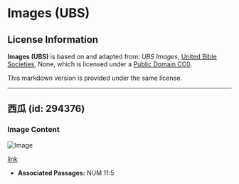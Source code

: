 # Images (UBS)

## License Information

**Images (UBS)** is based on and adapted from: _UBS Images_, [United Bible Societies](https://unitedbiblesocieties.org/), None, which is licensed under a [Public Domain CC0](https://creativecommons.org/public-domain/cc0/).

This markdown version is provided under the same license.



--------------------------------

## 西瓜 (id: 294376)

### Image Content

![Image](https://cdn.aquifer.bible/aquifer-content/resources/Media/WEB-0903_watermelon.jpg)

[link](https://cdn.aquifer.bible/aquifer-content/resources/Media/WEB-0903_watermelon.jpg)

* **Associated Passages:** NUM 11:5

